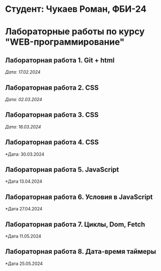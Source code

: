 # Студент: Чукаев Роман, ФБИ-24

# Лабораторные работы по курсу "WEB-программирование"

## Лабораторная работа 1. Git + html

*Дата: 17.02.2024*

## Лабораторная работа 2. CSS

*Дата: 02.03.2024*

## Лабораторная работа 3. CSS

*Дата: 16.03.2024*

## Лабораторная работа 4. CSS

*Дата: 30.03.2024

## Лабораторная рабoта 5. JavaScript

*Дата 13.04.2024

## Лабораторная рабoта 6. Условия в JavaScript

*Дата 27.04.2024

## Лабораторная работа 7. Циклы, Dom, Fetch

*Дата 11.05.2024

## Лабораторная работа 8. Дата-время таймеры

*Дата 25.05.2024
